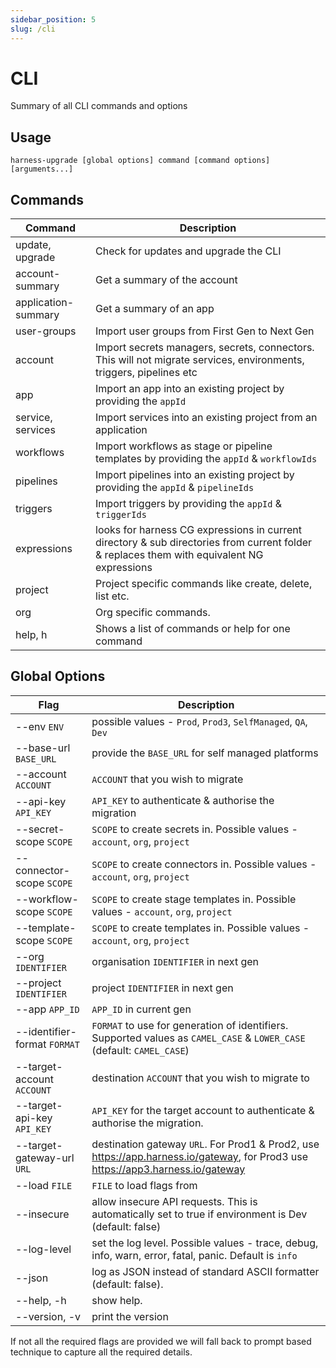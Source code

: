```yaml
---
sidebar_position: 5
slug: /cli
---
```


# CLI

Summary of all CLI commands and options

## Usage
```shell
harness-upgrade [global options] command [command options] [arguments...]
```

## Commands

| Command             | Description                                                                                                                                |   
|---------------------|--------------------------------------------------------------------------------------------------------------------------------------------|
| update, upgrade     | Check for updates and upgrade the CLI                                                                                                      |  
| account-summary     | Get a summary of the account                                                                                                               |  
| application-summary | Get a summary of an app                                                                                                                    |
| user-groups         | Import user groups from First Gen to Next Gen                                                                                              |  
| account             | Import secrets managers, secrets, connectors. This will not migrate services, environments, triggers, pipelines etc                        |  
| app                 | Import an app into an existing project by providing the `appId`                                                                            |  
| service, services   | Import services into an existing project from an application                                                                               |  
| workflows           | Import workflows as stage or pipeline templates by providing the `appId` & `workflowIds`                                                   |  
| pipelines           | Import pipelines into an existing project by providing the `appId` & `pipelineIds`                                                         |  
| triggers            | Import triggers by providing the `appId` & `triggerIds`                                                                                    |  
| expressions         | looks for harness CG expressions in current directory & sub directories from current folder & replaces them with equivalent NG expressions |  
| project             | Project specific commands like create, delete, list etc.                                                                                   |  
| org                 | Org specific commands.                                                                                                                     |  
| help, h             | Shows a list of commands or help for one command                                                                                           |  


## Global Options

| Flag                         | Description                                                                                                                     |   
|------------------------------|---------------------------------------------------------------------------------------------------------------------------------|
| --env `ENV`                  | possible values - `Prod`, `Prod3`, `SelfManaged`, `QA`, `Dev`                                                                   |  
| --base-url `BASE_URL`        | provide the `BASE_URL` for self managed platforms                                                                               |  
| --account `ACCOUNT`          | `ACCOUNT` that you wish to migrate                                                                                              |  
| --api-key `API_KEY`          | `API_KEY` to authenticate & authorise the migration                                                                             |  
| --secret-scope `SCOPE`       | `SCOPE` to create secrets in. Possible values - `account`, `org`, `project`                                                     |  
| --connector-scope `SCOPE`    | `SCOPE` to create connectors in. Possible values - `account`, `org`, `project`                                                  |  
| --workflow-scope `SCOPE`     | `SCOPE` to create stage templates in. Possible values - `account`, `org`, `project`                                             |  
| --template-scope `SCOPE`     | `SCOPE` to create templates in. Possible values - `account`, `org`, `project`                                                   |  
| --org `IDENTIFIER`           | organisation `IDENTIFIER` in next gen                                                                                           |  
| --project `IDENTIFIER`       | project `IDENTIFIER` in next gen                                                                                                |  
| --app `APP_ID`               | `APP_ID` in current gen                                                                                                         |  
| --identifier-format `FORMAT` | `FORMAT` to use for generation of identifiers. Supported values as `CAMEL_CASE` & `LOWER_CASE` (default: `CAMEL_CASE`)          |  
| --target-account `ACCOUNT`   | destination `ACCOUNT` that you wish to migrate to                                                                               |  
| --target-api-key `API_KEY`   | `API_KEY` for the target account to authenticate & authorise the migration.                                                     |
| --target-gateway-url `URL`   | destination gateway `URL`. For Prod1 & Prod2, use https://app.harness.io/gateway, for Prod3 use https://app3.harness.io/gateway |
| --load `FILE`                | `FILE` to load flags from                                                                                                       |
| --insecure                   | allow insecure API requests. This is automatically set to true if environment is Dev (default: false)                           |
| --log-level                  | set the log level. Possible values - trace, debug, info, warn, error, fatal, panic. Default is `info`                           |
| --json                       | log as JSON instead of standard ASCII formatter (default: false).                                                               |
| --help, -h                   | show help.                                                                                                                      |
| --version, -v                | print the version                                                                                                               |

If not all the required flags are provided we will fall back to prompt based technique to capture all the required details.  
               
